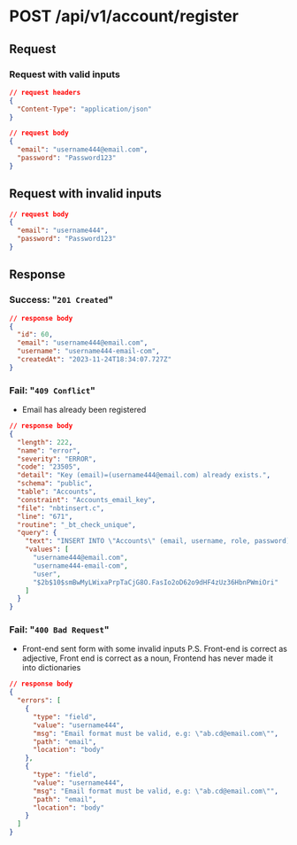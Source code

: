 # POST /api/v1/account/register

## Request

### Request with valid inputs
<!-- markdownlint-disable -->
```json
// request headers
{
  "Content-Type": "application/json"
}
```
```json
// request body
{
  "email": "username444@email.com",
  "password": "Password123"
}
```

## Request with invalid inputs
```json
// request body
{
  "email": "username444",
  "password": "Password123"	
}
```

## Response

### Success: "`201 Created`"
```json
// response body
{
  "id": 60,
  "email": "username444@email.com",
  "username": "username444-email-com",
  "createdAt": "2023-11-24T18:34:07.727Z"
}
```

### Fail: "`409 Conflict`"
- Email has already been registered
```json
// response body
{
  "length": 222,
  "name": "error",
  "severity": "ERROR",
  "code": "23505",
  "detail": "Key (email)=(username444@email.com) already exists.",
  "schema": "public",
  "table": "Accounts",
  "constraint": "Accounts_email_key",
  "file": "nbtinsert.c",
  "line": "671",
  "routine": "_bt_check_unique",
  "query": {
    "text": "INSERT INTO \"Accounts\" (email, username, role, password) VALUES($1, $2, $3, $4) RETURNING *;",
    "values": [
      "username444@email.com",
      "username444-email-com",
      "user",
      "$2b$10$smBwMyLWixaPrpTaCjG8O.FasIo2oD62o9dHF4zUz36HbnPWmiOri"
    ]
  }
}
```

### Fail: "`400 Bad Request`"
<!-- textlint-disable -->
- Front-end sent form with some invalid inputs
P.S. Front-end is correct as adjective, Front end is correct as a noun, Frontend has never made it into dictionaries
<!-- textlint-enable -->
```json
// response body
{
  "errors": [
    {
      "type": "field",
      "value": "username444",
      "msg": "Email format must be valid, e.g: \"ab.cd@email.com\"",
      "path": "email",
      "location": "body"
    },
    {
      "type": "field",
      "value": "username444",
      "msg": "Email format must be valid, e.g: \"ab.cd@email.com\"",
      "path": "email",
      "location": "body"
    }
  ]
}
```
<!-- markdownlint-enable -->